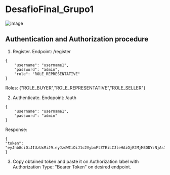 # DesafioFinal_Grupo1
![image](https://user-images.githubusercontent.com/64280930/121260897-9025ec80-c877-11eb-86ff-02b6db9e6779.png)

## Authentication and Authorization procedure

1. Register. Endpoint: /register

```
{
    "username": "username1",
    "password": "admin",
    "role": "ROLE_REPRESENTATIVE"
}
```

Roles: {"ROLE_BUYER","ROLE_REPRESENTATIVE","ROLE_SELLER"}

2. Authenticate. Endopoint: /auth

```
{
    "username": "username1",
    "password": "admin"
}
```
Response:
```
{
"token": "eyJhbGciOiJIUzUxMiJ9.eyJzdWIiOiJ1c2VybmFtZTEiLCJleHAiOjE2MjM3ODYzNjAsImlhdCI6MTYyMzc2ODM2MH0.VLLQzTmqLsgKvidB2ti5FvuIiSaQYaML1sZ7TqugPJC_dh8PELrrssT7OPF7CkJCeH4AGiegnCFUZgvjWNMu7A"
}
```

3. Copy obtained token and paste it on Authorization label with Authorization Type: "Bearer Token" on desired endpoint.
